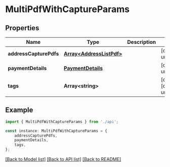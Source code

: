 # MultiPdfWithCaptureParams


## Properties

Name | Type | Description | Notes
------------ | ------------- | ------------- | -------------
**addressCapturePdfs** | [**Array&lt;AddressListPdf&gt;**](AddressListPdf.md) |  | [default to undefined]
**paymentDetails** | [**PaymentDetails**](PaymentDetails.md) |  | [default to undefined]
**tags** | **Array&lt;string&gt;** |  | [optional] [default to undefined]

## Example

```typescript
import { MultiPdfWithCaptureParams } from './api';

const instance: MultiPdfWithCaptureParams = {
    addressCapturePdfs,
    paymentDetails,
    tags,
};
```

[[Back to Model list]](../README.md#documentation-for-models) [[Back to API list]](../README.md#documentation-for-api-endpoints) [[Back to README]](../README.md)
